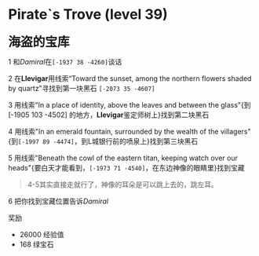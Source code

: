 # Pirate`s Trove (level 39)
<span style="font-size: 25px;">**海盗的宝库**</span>

1 和*Damiral*在`[-1937 38 -4260]`谈话

2 在**Llevigar**用线索“Toward the sunset, among the northern flowers shaded by quartz”寻找到第一块黑石 `[-2073 35 -4607]`

3 用线索"In a place of identity, above the leaves and between the glass"{到[-1905 103 -4502] 的地方，**Llevigar**鉴定师树上}找到第二块黑石

4 用线索"In an emerald fountain, surrounded by the wealth of the villagers"{到`[-1997 89 -4474]`，到L城银行前的喷泉上}找到第三块黑石

5 用线索"Beneath the cowl of the eastern titan, keeping watch over our heads"{要白天才能看到，`[-1973 71 -4540]`，在东边神像的眼睛里}找到宝藏
>4-5其实直接走就行了，神像的耳朵是可以跳上去的，跳左耳。

6 把你找到宝藏位置告诉*Damiral*

奖励

+ 26000 经验值
+ 168 绿宝石
